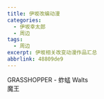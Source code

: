 ```yaml
---
title: 伊坂改编动漫
categories:
  - 伊坂幸太郎
  - 周边
tags:
  - 周边
excerpt: 伊坂相关改变动漫作品汇总
abbrlink: 48809de9
---
```

<!-- more -->

GRASSHOPPER - 蚱蜢 
Walts  
魔王
